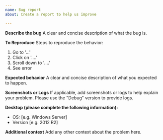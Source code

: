 ```yaml
---
name: Bug report
about: Create a report to help us improve

---
```


**Describe the bug**
A clear and concise description of what the bug is.

**To Reproduce**
Steps to reproduce the behavior:
1. Go to '...'
2. Click on '....'
3. Scroll down to '....'
4. See error

**Expected behavior**
A clear and concise description of what you expected to happen.

**Screenshots or Logs**
If applicable, add screenshots or logs to help explain your problem. Please use the "Debug" version to provide logs.

**Desktop (please complete the following information):**
 - OS: [e.g. Windows Server]
 - Version [e.g. 2012 R2]

**Additional context**
Add any other context about the problem here.
